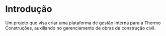 # Introdução

Um projeto que visa criar uma plataforma de gestão interna para a Thermo Construções, auxiliando no gerenciamento de obras de construção civil.
